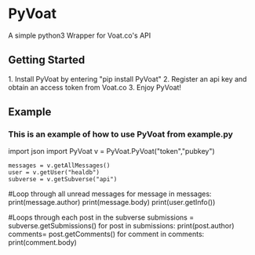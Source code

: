 <h1>PyVoat</h1>
A simple python3 Wrapper for Voat.co's API 


<h2>Getting Started</h2>
1. Install PyVoat by entering "pip install PyVoat"
2. Register an api key and obtain an access token from Voat.co
3. Enjoy PyVoat!

<h2>Example</h2>
<h3>This is an example of how to use PyVoat from example.py</h3>
    import json
    import PyVoat
    v = PyVoat.PyVoat("token","pubkey")
    
    messages = v.getAllMessages()
    user = v.getUser("healdb")
    subverse = v.getSubverse("api")

#Loop through all unread messages
    for message in messages:
      print(message.author)
      print(message.body)
      print(user.getInfo())

#Loops through each post in the subverse
    submissions = subverse.getSubmissions()
    for post in submissions:
      print(post.author)
      comments= post.getComments()
      for comment in comments:
          print(comment.body)
